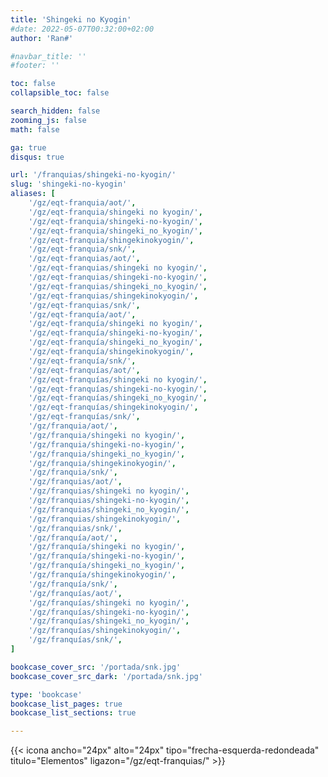 ```yaml
---
title: 'Shingeki no Kyogin'
#date: 2022-05-07T00:32:00+02:00
author: 'Ran#'

#navbar_title: ''
#footer: ''

toc: false
collapsible_toc: false

search_hidden: false
zooming_js: false
math: false

ga: true
disqus: true

url: '/franquias/shingeki-no-kyogin/'
slug: 'shingeki-no-kyogin'
aliases: [
    '/gz/eqt-franquia/aot/',
    '/gz/eqt-franquia/shingeki no kyogin/',
    '/gz/eqt-franquia/shingeki-no-kyogin/',
    '/gz/eqt-franquia/shingeki_no_kyogin/',
    '/gz/eqt-franquia/shingekinokyogin/',
    '/gz/eqt-franquia/snk/',
    '/gz/eqt-franquias/aot/',
    '/gz/eqt-franquias/shingeki no kyogin/',
    '/gz/eqt-franquias/shingeki-no-kyogin/',
    '/gz/eqt-franquias/shingeki_no_kyogin/',
    '/gz/eqt-franquias/shingekinokyogin/',
    '/gz/eqt-franquias/snk/',
    '/gz/eqt-franquía/aot/',
    '/gz/eqt-franquía/shingeki no kyogin/',
    '/gz/eqt-franquía/shingeki-no-kyogin/',
    '/gz/eqt-franquía/shingeki_no_kyogin/',
    '/gz/eqt-franquía/shingekinokyogin/',
    '/gz/eqt-franquía/snk/',
    '/gz/eqt-franquías/aot/',
    '/gz/eqt-franquías/shingeki no kyogin/',
    '/gz/eqt-franquías/shingeki-no-kyogin/',
    '/gz/eqt-franquías/shingeki_no_kyogin/',
    '/gz/eqt-franquías/shingekinokyogin/',
    '/gz/eqt-franquías/snk/',
    '/gz/franquia/aot/',
    '/gz/franquia/shingeki no kyogin/',
    '/gz/franquia/shingeki-no-kyogin/',
    '/gz/franquia/shingeki_no_kyogin/',
    '/gz/franquia/shingekinokyogin/',
    '/gz/franquia/snk/',
    '/gz/franquias/aot/',
    '/gz/franquias/shingeki no kyogin/',
    '/gz/franquias/shingeki-no-kyogin/',
    '/gz/franquias/shingeki_no_kyogin/',
    '/gz/franquias/shingekinokyogin/',
    '/gz/franquias/snk/',
    '/gz/franquía/aot/',
    '/gz/franquía/shingeki no kyogin/',
    '/gz/franquía/shingeki-no-kyogin/',
    '/gz/franquía/shingeki_no_kyogin/',
    '/gz/franquía/shingekinokyogin/',
    '/gz/franquía/snk/',
    '/gz/franquías/aot/',
    '/gz/franquías/shingeki no kyogin/',
    '/gz/franquías/shingeki-no-kyogin/',
    '/gz/franquías/shingeki_no_kyogin/',
    '/gz/franquías/shingekinokyogin/',
    '/gz/franquías/snk/',
]

bookcase_cover_src: '/portada/snk.jpg'
bookcase_cover_src_dark: '/portada/snk.jpg'

type: 'bookcase'
bookcase_list_pages: true
bookcase_list_sections: true

---
```


{{< icona ancho="24px" alto="24px" tipo="frecha-esquerda-redondeada" titulo="Elementos" ligazon="/gz/eqt-franquias/" >}}
